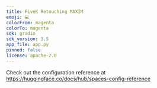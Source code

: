 ```yaml
---
title: FiveK Retouching MAXIM
emoji: 💻
colorFrom: magenta
colorTo: magenta
sdk: gradio
sdk_version: 3.5
app_file: app.py
pinned: false
license: apache-2.0
---
```


Check out the configuration reference at https://huggingface.co/docs/hub/spaces-config-reference
